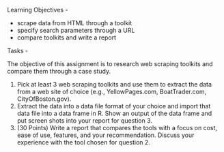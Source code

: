 Learning Objectives - 
* scrape data from HTML through a toolkit
* specify search parameters through a URL
* compare toolkits and write a report

Tasks - 

The objective of this assignment is to research web scraping toolkits and compare them through a case study.
  1. Pick at least 3 web scraping toolkits and use them to extract the data from a web site of choice 
  (e.g., YellowPages.com, BoatTrader.com, CityOfBoston.gov).
  2. Extract the data into a data file format of your choice and import that data file into a data frame in R. Show an output of the data 
  frame and put screen shots into your report for question 3.
  3. (30 Points) Write a report that compares the tools with a focus on cost, ease of use, features, and your recommendation. 
  Discuss your experience with the tool chosen for question 2.
